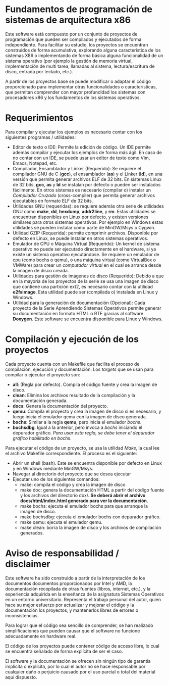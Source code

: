 # Fundamentos de programación de sistemas de arquitectura x86

Este software está compuesto por un conjunto de proyectos de 
programación que pueden ser compilados y ejecutados de forma
independiente. Para facilitar su estudio, los proyectos se 
encuentran construidos de forma acumulativa, explorando alguna 
característica de los sistemas X86 o implementando de forma básica
alguna funcionalidad de un sistema operativo (por ejemplo la gestión de memoria
virtual, implementación de multi tarea, llamadas al sistema, 
lectura/escritura de disco, entrada por teclado, etc.).

A partir de los proyectos base se puede modificar o adaptar el código 
proporcionado para implementar otras funcionalidades o 
características, que permitan comprender con mayor profundidad los
sistemas con procesadores x86 y los fundamentos de los sistemas 
operativos.

# Requerimientos

Para compilar y ejecutar los ejemplos es necesario contar con los siguientes
programas / utilidades:

- Editor de texto o IDE: Permite la edición de código. Un IDE permite además
  compilar y ejecutar los ejemplos de forma más ágil. En caso de no contar con
  un IDE, se puede usar un editor de texto como Vim, Emacs, Notepad, etc.
- Compilador, Ensamblador y Linker (Requerido): Se requiere el compilador GNU de
  C (**gcc**), el ensamblador (**as**) y el Linker (**ld**), en una versión que
  permita generar archivos ELF de 32 bits. En sistemas Linux de 32 bits,
  **gcc**, **as** y **ld** se instalan por defecto o pueden ser instalados
  fácilmente. En otros sistemas es necesario (compilar o) instalar un
  _Compilador Cruzado_ (cross-compiler) que permita generar archivos ejecutables
  en formato ELF de 32 bits.
- Utilidades GNU (requeridas): se requiere además otra serie de utilidades GNU
  como **make**, **dd**, **hexdump**, **addr2line**, y **rm**. Estas utilidades
  se encuentran disponibles en Linux por defecto, y existen versiones similares
  para otros sistemas operativos. Por ejemplo en Windows estas utilidades se
  pueden instalar como parte de MinGW/Msys o Cygwin. 
- Utilidad GZIP (Requerida): permite comprimir archivos. Disponible por defecto
  en Linux, se puede instalar en otros sistemas operativos.
- Emulador de CPU o Máquina Virtual (Requerido): Un kernel de sistema operativo
  no puede ser ejecutado directamente en el hardware, si ya existe un sistema
  operativo ejecutándose. Se requiere un emulador de cpu (como bochs o qemu), o
  una máquina virtual (como VirtualBox o VMWare) para crear un _computador
  virtual_ en el cual se arranca desde la imagen de disco creada.
- Utilidades para gestión de imágenes de disco (Requerido): Debido a que en la
  mayoría de los proyectos de la serie se usa una imagen de disco que contiene
  una partición ext2, es necesario contar con la utilidad **e2fsimage**. Esta
  utilidad puede ser (compilada o) instalada en Linux y Windows.
- Utilidad para la generación de documentación (Opcional): Cada proyecto de la
  Serie Aprendiendo Sistemas Operativos permite generar su documentación en
  formato HTML o RTF gracias al software **Doxygen**. Este software se encuentra
  disponible para Linux y Windows.


# Compilación y ejecución de los proyectos

Cada proyecto cuenta con un Makefile que facilita el proceso de compilación,
ejecución y documentación. Los _targets_ que se usan para compilar o
ejecutar el proyecto son:
- __all__: (Regla por defecto). Compila el código fuente y crea la imagen de
  disco.
- __clean__: Elimina los archivos resultado de la compilación y la documentación
  generada.
- __docs__: Genera la documentación del proyecto.
- __qemu__: Compila el proyecto y crea la imagen de disco si es necesario, y
  luego inicia el emulador qemu con la imagen de disco generada.
- __bochs__: Similar a la regla __qemu__, pero inicia el emulador _bochs_.
- __bochsdbg__: Igual a la anterior, pero invoca a _bochs_ iniciando el
  depurador gráfico. _Para usar esta regla, se debe tener el depurador gráfico
  habilitado en bochs_.

Para ejecutar el código de un proyecto, se usa la utilidad _Make_, la cual lee
el archivo Makefile correspondiente. El proceso es el siguiente:

- Abrir un shell (bash). Este se encuentra disponible por defecto en Linux y en
  Windows mediante MinGW/Msys.
- Navegar al directorio del proyecto que se desea ejecutar
- Ejecutar uno de los siguientes comandos:
	+ make: compila el código y crea la imagen de disco
	+ make doc: genera la documentación HTML a partir del código fuente y
	  los archivos del directorio dox/. __Se deberá abrir el archivo
	  docs/html/index.html generado para ver la documentación__.
	+ make bochs: ejecuta el emulador bochs para que arranque la imagen de
		disco.
	+ make bochsdbg: ejecuta el emulador bochs con depurador gráfico.
	+ make qemu: ejecuta el emulador qemu.
	+ make clean: borra la imagen de disco y los archivos de compilación
	  generados.

# Aviso de responsabilidad / disclaimer

Este software ha sido construido a partir de la interpretación de 
los documentos documentos proporcionados por Intel y AMD, la documentación 
recopilada de otras fuentes (libros, internet, etc.), y la experiencia adquirida
en la enseñanza de la asignatura Sistemas Operativos en un entorno
universitario. Representa el trabajo personal del autor, quien hace su mejor
esfuerzo por actualizar y mejorar el código y la documentación los proyectos, y
mantenerlos libres de errores o inconsistencias.

Para lograr que el código sea sencillo de comprender, se han realizado
simplificaciones que pueden causar que el software no funcione adecuadamente en
hardware real.

El código de los proyectos puede contener código de acceso libre, lo
cual se encuentra señalado de forma explícita de ser el caso.

El software y la documentación se ofrecen sin ningún tipo de garantía implícita
o explícita, por lo cual el autor no se hace responsable por cualquier daño o
perjuicio causado por el uso parcial o total del material aquí dispuesto. 
